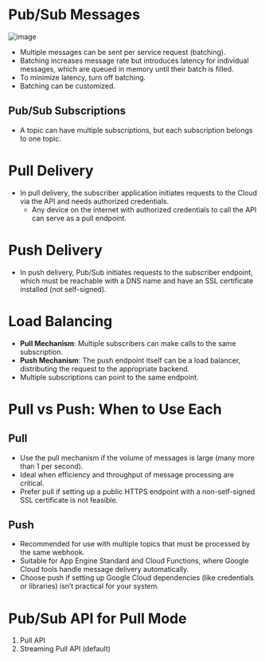 # Pub/Sub Messages

![image](https://github.com/user-attachments/assets/84172220-ba7c-4fe9-8889-48a4ba5b61bf)

- Multiple messages can be sent per service request (batching).
- Batching increases message rate but introduces latency for individual messages, which are queued in memory until their batch is filled.
- To minimize latency, turn off batching.
- Batching can be customized.

## Pub/Sub Subscriptions

- A topic can have multiple subscriptions, but each subscription belongs to one topic.

# Pull Delivery

- In pull delivery, the subscriber application initiates requests to the Cloud via the API and needs authorized credentials.
  - Any device on the internet with authorized credentials to call the API can serve as a pull endpoint.

# Push Delivery

- In push delivery, Pub/Sub initiates requests to the subscriber endpoint, which must be reachable with a DNS name and have an SSL certificate installed (not self-signed).

# Load Balancing

- **Pull Mechanism**: Multiple subscribers can make calls to the same subscription.
- **Push Mechanism**: The push endpoint itself can be a load balancer, distributing the request to the appropriate backend.
- Multiple subscriptions can point to the same endpoint.

# Pull vs Push: When to Use Each

## Pull

- Use the pull mechanism if the volume of messages is large (many more than 1 per second).
- Ideal when efficiency and throughput of message processing are critical.
- Prefer pull if setting up a public HTTPS endpoint with a non-self-signed SSL certificate is not feasible.

## Push

- Recommended for use with multiple topics that must be processed by the same webhook.
- Suitable for App Engine Standard and Cloud Functions, where Google Cloud tools handle message delivery automatically.
- Choose push if setting up Google Cloud dependencies (like credentials or libraries) isn’t practical for your system.

# Pub/Sub API for Pull Mode

1. Pull API
2. Streaming Pull API (default)
